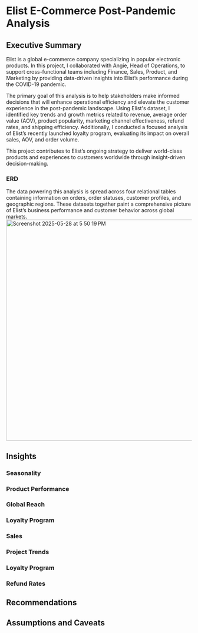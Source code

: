 # Elist E-Commerce Post-Pandemic Analysis

## Executive Summary
Elist is a global e-commerce company specializing in popular electronic products. In this project, I collaborated with Angie, Head of Operations, to support cross-functional teams including Finance, Sales, Product, and Marketing by providing data-driven insights into Elist’s performance during the COVID-19 pandemic.

The primary goal of this analysis is to help stakeholders make informed decisions that will enhance operational efficiency and elevate the customer experience in the post-pandemic landscape. Using Elist's dataset, I identified key trends and growth metrics related to revenue, average order value (AOV), product popularity, marketing channel effectiveness, refund rates, and shipping efficiency. Additionally, I conducted a focused analysis of Elist’s recently launched loyalty program, evaluating its impact on overall sales, AOV, and order volume.

This project contributes to Elist’s ongoing strategy to deliver world-class products and experiences to customers worldwide through insight-driven decision-making.
      
### ERD
The data powering this analysis is spread across four relational tables containing information on orders, order statuses, customer profiles, and geographic regions. These datasets together paint a comprehensive picture of Elist’s business performance and customer behavior across global markets.
<img width="600" alt="Screenshot 2025-05-28 at 5 50 19 PM" src="https://github.com/user-attachments/assets/bd3fb415-f5b6-482b-8986-935b52777319" />

## Insights
### Seasonality
### Product Performance
### Global Reach
### Loyalty Program
### Sales
### Project Trends
### Loyalty Program
### Refund Rates

## Recommendations

## Assumptions and Caveats 
